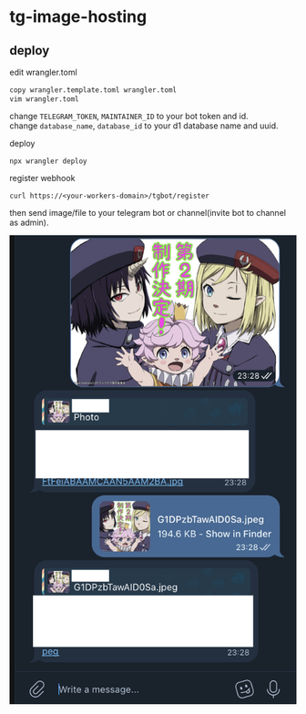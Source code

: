 # tg-image-hosting

## deploy

edit wrangler.toml

```shell
copy wrangler.template.toml wrangler.toml
vim wrangler.toml
```

change `TELEGRAM_TOKEN`, `MAINTAINER_ID` to your bot token and id.  
change `database_name`, `database_id` to your d1 database name and uuid.

deploy

```shell
npx wrangler deploy
```

register webhook

```shell
curl https://<your-workers-domain>/tgbot/register
```

then send image/file to your telegram bot or channel(invite bot to channel as admin).

![screenshot](https://raw.githubusercontent.com/Asutorufa/tg-image-hosting/refs/heads/main/assets/images/image.png)
